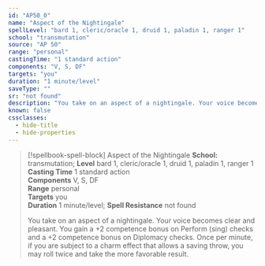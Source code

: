 ```yaml
---
id: "AP50_0"
name: "Aspect of the Nightingale"
spellLevel: "bard 1, cleric/oracle 1, druid 1, paladin 1, ranger 1"
school: "transmutation"
source: "AP 50"
range: "personal"
castingTime: "1 standard action"
components: "V, S, DF"
targets: "you"
duration: "1 minute/level"
saveType: ""
sr: "not found"
description: "You take on an aspect of a nightingale. Your voice becomes clear and pleasant. You gain a +2 competence bonus on Perform (sing) checks and a +2 competence bonus on Diplomacy checks. Once per minute, if you are subject to a charm effect that allows a saving throw, you may roll twice and take the more favorable result."
known: false
cssclasses:
  - hide-title
  - hide-properties
---
```


> [!spellbook-spell-block] Aspect of the Nightingale
> **School:** transmutation; **Level** bard 1, cleric/oracle 1, druid 1, paladin 1, ranger 1
> **Casting Time** 1 standard action  
> **Components** V, S, DF  
> **Range** personal  
> **Targets** you  
> **Duration** 1 minute/level; **Spell Resistance** not found
> 
> You take on an aspect of a nightingale. Your voice becomes clear and pleasant. You gain a +2 competence bonus on Perform (sing) checks and a +2 competence bonus on Diplomacy checks. Once per minute, if you are subject to a charm effect that allows a saving throw, you may roll twice and take the more favorable result.